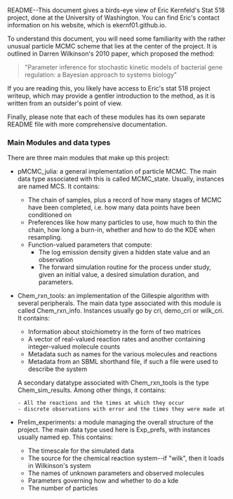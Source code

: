 README--This document gives a birds-eye view of Eric Kernfeld's Stat 518 project, done at the University of Washington.
You can find Eric's contact information on his website, which is ekernf01.github.io.

To understand this document, you will need some familiarity with the rather unusual particle MCMC scheme that lies at the center of the project.
It is outlined in Darren Wilkinson's 2010 paper, which proposed the method:

> "Parameter inference for stochastic kinetic models of bacterial gene regulation: a Bayesian approach to systems biology"

If you are reading this, you likely have access to Eric's stat 518 project writeup, which may provide a gentler introduction to the method, as it is written from an outsider's point of view.

Finally, please note that each of these modules has its own separate README file with more comprehensive documentation.

### Main Modules and data types

There are three main modules that make up this project:
  
 - pMCMC_julia: a general implementation of particle MCMC. The main data type associated with this is called MCMC_state. Usually, instances are named MCS. It contains:
      - The chain of samples, plus a record of how many stages of MCMC have been completed, i.e. how many data points have been conditioned on
      - Preferences like how many particles to use, how much to thin the chain, how long a burn-in, whether and how to do the KDE when resampling.
      - Function-valued parameters that compute:
         - The log emission density given a hidden state value and an observation
         - The forward simulation routine for the process under study, given an initial value, a desired simulation duration, and parameters.

- Chem_rxn_tools: an implementation of the Gillespie algorithm with several peripherals. The main data type associated with this module is called Chem_rxn_info. Instances usually go by cri, demo_cri or wilk_cri. It contains:
     - Information about stoichiometry in the form of two matrices
     - A vector of real-valued reaction rates and another containing integer-valued molecule counts
     - Metadata such as names for the various molecules and reactions
     - Metadata from an SBML shorthand file, if such a file were used to describe the system
    
  A secondary datatype associated with Chem_rxn_tools is the type Chem_sim_results. Among other things, it contains:

      - All the reactions and the times at which they occur
      - discrete observations with error and the times they were made at

 - Prelim_experiments: a module managing the overall structure of the project. The main data type used here is Exp_prefs, with instances usually named ep. This contains:
     - The timescale for the simulated data
     - The source for the chemical reaction system--if "wilk", then it loads in Wilkinson's system
     - The names of unknown parameters and observed molecules
     - Parameters governing how and whether to do a kde
     - The number of particles

